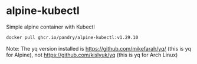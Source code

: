 # alpine-kubectl
Simple alpine container with Kubectl

```bash
docker pull ghcr.io/pandry/alpine-kubectl:v1.29.10
```

Note: The yq version installed is https://github.com/mikefarah/yq/ (this is yq for Alpine), not https://github.com/kislyuk/yq (this is yq for Arch Linux)

